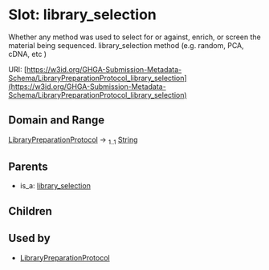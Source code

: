
# Slot: library_selection


Whether any method was used to select for or against, enrich, or screen the material being sequenced. library_selection method (e.g. random, PCA, cDNA, etc )

URI: [https://w3id.org/GHGA-Submission-Metadata-Schema/LibraryPreparationProtocol_library_selection](https://w3id.org/GHGA-Submission-Metadata-Schema/LibraryPreparationProtocol_library_selection)


## Domain and Range

[LibraryPreparationProtocol](LibraryPreparationProtocol.md) &#8594;  <sub>1..1</sub> [String](types/String.md)

## Parents

 *  is_a: [library_selection](library_selection.md)

## Children


## Used by

 * [LibraryPreparationProtocol](LibraryPreparationProtocol.md)
